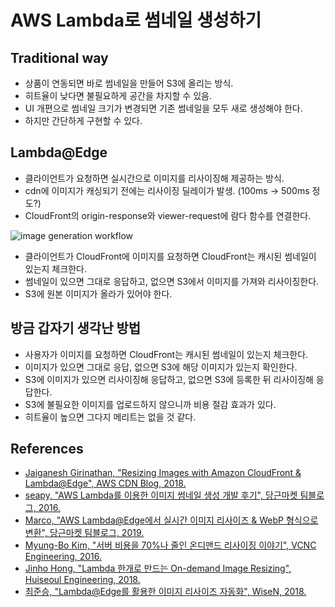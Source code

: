 # AWS Lambda로 썸네일 생성하기

## Traditional way

* 상품이 연동되면 바로 썸네일을 만들어 S3에 올리는 방식.
* 히트율이 낮다면 불필요하게 공간을 차지할 수 있음.
* UI 개편으로 썸네일 크기가 변경되면 기존 썸네일을 모두 새로 생성해야 한다.
* 하지만 간단하게 구현할 수 있다.

## Lambda@Edge

* 클라이언트가 요청하면 실시간으로 이미지를 리사이징해 제공하는 방식.
* cdn에 이미지가 캐싱되기 전에는 리사이징 딜레이가 발생. (100ms → 500ms 정도?)
* CloudFront의 origin-response와 viewer-request에 람다 함수를 연결한다.

![image generation workflow](https://user-images.githubusercontent.com/6410412/63613436-c13e1a00-c61b-11e9-82fc-8319469cb410.png)

* 클라이언트가 CloudFront에 이미지를 요청하면 CloudFront는 캐시된 썸네일이 있는지 체크한다.
* 썸네일이 있으면 그대로 응답하고, 없으면 S3에서 이미지를 가져와 리사이징한다.
* S3에 원본 이미지가 올라가 있어야 한다.

## 방금 갑자기 생각난 방법

* 사용자가 이미지를 요청하면 CloudFront는 캐시된 썸네일이 있는지 체크한다.
* 이미지가 있으면 그대로 응답, 없으면 S3에 해당 이미지가 있는지 확인한다.
* S3에 이미지가 있으면 리사이징해 응답하고, 없으면 S3에 등록한 뒤 리사이징해 응답한다.
* S3에 불필요한 이미지를 업로드하지 않으니까 비용 절감 효과가 있다.
* 히트율이 높으면 그다지 메리트는 없을 것 같다.

## References

* [Jaiganesh Girinathan, "Resizing Images with Amazon CloudFront & Lambda@Edge", AWS CDN Blog, 2018.](https://aws.amazon.com/ko/blogs/networking-and-content-delivery/resizing-images-with-amazon-cloudfront-lambdaedge-aws-cdn-blog/)
* [seapy, "AWS Lambda를 이용한 이미지 썸네일 생성 개발 후기", 당근마켓 팀블로그, 2016.](https://medium.com/daangn/aws-lambda%EB%A5%BC-%EC%9D%B4%EC%9A%A9%ED%95%9C-%EC%9D%B4%EB%AF%B8%EC%A7%80-%EC%8D%B8%EB%84%A4%EC%9D%BC-%EC%83%9D%EC%84%B1-%EA%B0%9C%EB%B0%9C-%ED%9B%84%EA%B8%B0-acc278d49980)
* [Marco, "AWS Lambda@Edge에서 실시간 이미지 리사이즈 & WebP 형식으로 변환", 당근마켓 팀블로그, 2019.](https://medium.com/daangn/lambda-edge%EB%A1%9C-%EA%B5%AC%ED%98%84%ED%95%98%EB%8A%94-on-the-fly-%EC%9D%B4%EB%AF%B8%EC%A7%80-%EB%A6%AC%EC%82%AC%EC%9D%B4%EC%A7%95-f4e5052d49f3)
* [Myung-Bo Kim, "서버 비용을 70%나 줄인 온디맨드 리사이징 이야기", VCNC Engineering, 2016.](http://engineering.vcnc.co.kr/2016/05/ondemand-image-resizing/)
* [Jinho Hong, "Lambda 한개로 만드는 On-demand Image Resizing", Huiseoul Engineering, 2018.](https://engineering.huiseoul.com/lambda-%ED%95%9C%EA%B0%9C%EB%A1%9C-%EB%A7%8C%EB%93%9C%EB%8A%94-on-demand-image-resizing-d48167cc1c31)
* [최준승, "Lambda@Edge를 활용한 이미지 리사이즈 자동화", WiseN, 2018.](https://blog.wisen.co.kr/?p=7258)

